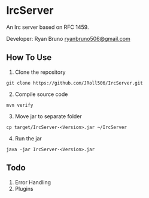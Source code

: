 # IrcServer
An Irc server based on RFC 1459. 

Developer: Ryan Bruno <ryanbruno506@gmail.com>
## How To Use
1) Clone the repository
```
git clone https://github.com/JRoll506/IrcServer.git
```
2) Compile source code 
```
mvn verify
```
3) Move jar to separate folder
```
cp target/IrcServer-<Version>.jar ~/IrcServer
```
4) Run the jar
```
java -jar IrcServer-<Version>.jar
```
## Todo
1. Error Handling
2. Plugins